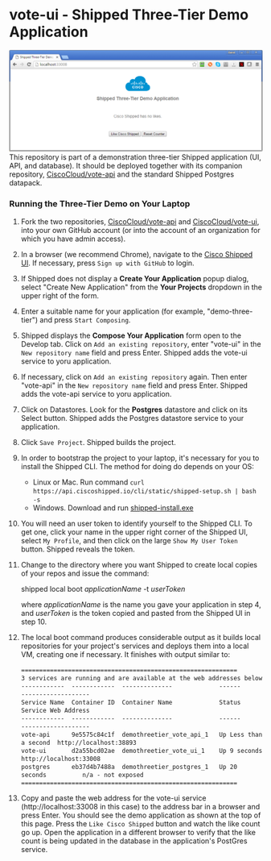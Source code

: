 # vote-ui - Shipped Three-Tier Demo Application
![](screenshot.png)
This repository is part of a demonstration three-tier Shipped application (UI, API, and database).  It should be deployed together with its companion repository, [CiscoCloud/vote-api](https://github.com/CiscoCloud/vote-api) and the standard Shipped Postgres datapack.  

### Running the Three-Tier Demo on Your Laptop
1. Fork the two repositories, [CiscoCloud/vote-api](https://github.com/CiscoCloud/vote-api) and [CiscoCloud/vote-ui](https://github.com/CiscoCloud/vote-ui), into your own GitHub account (or into the account of an organization for which you have admin access).
2. In a browser (we recommend Chrome), navigate to the [Cisco Shipped UI](http://ciscoshipped.io/).  If necessary, press `Sign up with GitHub` to login.
3. If Shipped does not display a **Create Your Application** popup dialog, select "Create New Application" from the **Your Projects** dropdown in the upper right of the form.
4. Enter a suitable name for your application (for example, "demo-three-tier") and press `Start Composing`.
5. Shipped displays the **Compose Your Application** form open to the Develop tab.  Click on `Add an existing repository`, enter "vote-ui" in the `New repository name` field and press Enter.  Shipped adds the vote-ui service to yoru application.
6. If necessary, click on `Add an existing repository` again.  Then enter "vote-api" in the `New repository name` field and press Enter.  Shipped adds the vote-api service to yoru application.
7. Click on Datastores.  Look for the **Postgres** datastore and click on its Select button.  Shipped adds the Postgres datastore service to your application.
8. Click `Save Project`.  Shipped builds the project.
9. In order to bootstrap the project to your laptop, it's necessary for you to install the Shipped CLI.  The method for doing do depends on your OS:
   * Linux or Mac. Run command `curl https://api.ciscoshipped.io/cli/static/shipped-setup.sh | bash -s`
   * Windows.  Download and run [shipped-install.exe](https://bintray.com/shippedrepos/shipped-install/download_file?file_path=windows%2Fshipped-install.exe)
10. You will need an user token to identify yourself to the Shipped CLI.  To get one, click your name in the upper right corner of the Shipped UI, select `My Profile`, and then click on the large `Show My User Token` button.  Shipped reveals the token.
11. Change to the directory where you want Shipped to create local copies of your repos and issue the command: 

    shipped local boot *applicationName* -t *userToken*

    where *applicationName* is the name you gave your application in step 4, and *userToken* is the token copied and pasted from the Shipped UI in step 10.
12. The local boot command produces considerable output as it builds local repositories for your project's services and deploys them into a local VM, creating one if necessary.  It finishes with output similar to:

        ============================================================
        3 services are running and are available at the web addresses below
        ------------  ------------  --------------             ------                 -------------------
        Service Name  Container ID  Container Name             Status                 Service Web Address
        ------------  ------------  --------------             ------                 -------------------
        vote-api      9e5575c84c1f  demothreetier_vote_api_1   Up Less than a second  http://localhost:38893
        vote-ui       d2a55bcd02ae  demothreetier_vote_ui_1    Up 9 seconds           http://localhost:33008
        postgres      eb37d4b7488a  demothreetier_postgres_1   Up 20 seconds          n/a - not exposed
        ============================================================
13. Copy and paste the web address for the vote-ui service (http://localhost:33008 in this case) to the address bar in a browser and press Enter.  You should see the demo application as shown at the top of this page.  Press the `Like Cisco Shipped` button and watch the like count go up.  Open the application in a different browser to verify that the like count is being updated in the database in the application's PostGres service.
